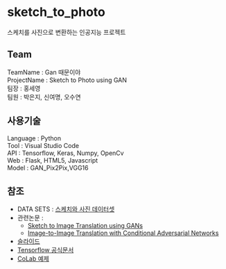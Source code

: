 # sketch_to_photo
스케치를 사진으로 변환하는 인공지능 프로젝트

## Team
TeamName : Gan 때문이야       
ProjectName : Sketch to Photo using GAN     
팀장 : 홍세영     
팀원 : 박은지, 신여명, 오수연     

## 사용기술
Language : Python        
Tool : Visual Studio Code      
API : Tensorflow, Keras, Numpy, OpenCv        
Web : Flask, HTML5, Javascript       
Model : GAN_Pix2Pix,VGG16     

## 참조
 * DATA SETS : [스케치와 사진 데이터셋](http://sketchy.eye.gatech.edu/)       
 * 관련논문 :        
     - [Sketch to Image Translation using GANs](https://lisa.fan/Resources/SketchGAN/sketch-image-translation.pdf)      
     - [Image-to-Image Translation with Conditional Adversarial Networks](https://arxiv.org/pdf/1611.07004.pdf)       
 * [슬라이드](https://lisa.fan/Resources/SketchGAN/sketchganslides.pdf)        
 * [Tensorflow 공식문서](https://www.tensorflow.org/tutorials/generative/pix2pix)
 * [CoLab 예제](https://colab.research.google.com/github/tensorflow/docs/blob/master/site/en/tutorials/generative/pix2pix.ipynb)         
 

 
